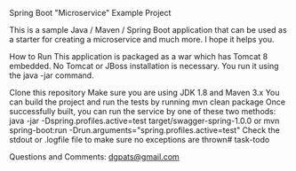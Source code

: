 Spring Boot "Microservice" Example Project

This is a sample Java / Maven / Spring Boot application that can be used as a starter for creating a microservice and much more. I hope it helps you.

How to Run
This application is packaged as a war which has Tomcat 8 embedded. No Tomcat or JBoss installation is necessary. You run it using the java -jar command.

Clone this repository
Make sure you are using JDK 1.8 and Maven 3.x
You can build the project and run the tests by running mvn clean package
Once successfully built, you can run the service by one of these two methods:
        java -jar -Dspring.profiles.active=test target/swagger-spring-1.0.0
or
        mvn spring-boot:run -Drun.arguments="spring.profiles.active=test"
Check the stdout or .logfile file to make sure no exceptions are thrown# task-todo



Questions and Comments: dgpats@gmail.com

